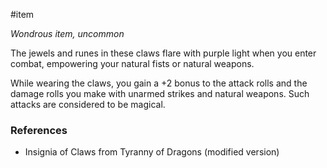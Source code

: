  #item 

_Wondrous item, uncommon_

The jewels and runes in these claws flare with purple light when you enter combat, empowering your natural fists or natural weapons.

While wearing the claws, you gain a +2 bonus to the attack rolls and the damage rolls you make with unarmed strikes and natural weapons. Such attacks are considered to be magical.

### References

* Insignia of Claws from Tyranny of Dragons (modified version)
